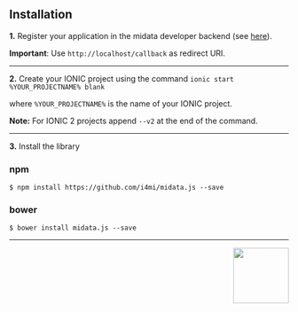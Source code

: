 ## Installation

**1.** Register your application in the midata developer backend (see [here](https://test.midata.coop/#/developer/guide "MIDATA Developer Guide")).

**Important**: Use `http://localhost/callback` as redirect URI.
***
**2.** Create your IONIC project using the command `ionic start %YOUR_PROJECTNAME% blank`

where `%YOUR_PROJECTNAME%` is the name of your IONIC project. 

**Note:** For IONIC 2 projects append `--v2` at the end of the command.
***
**3.** Install the library

### npm
`$ npm install https://github.com/i4mi/midata.js --save`
### bower
`$ bower install midata.js --save`

***



[<img align="right" width="100" height="100" src="https://image.flaticon.com/icons/svg/108/108324.svg">](https://github.com/i4mi/midata.js/wiki/1.-Initialize-(IONIC-2-&-3))
